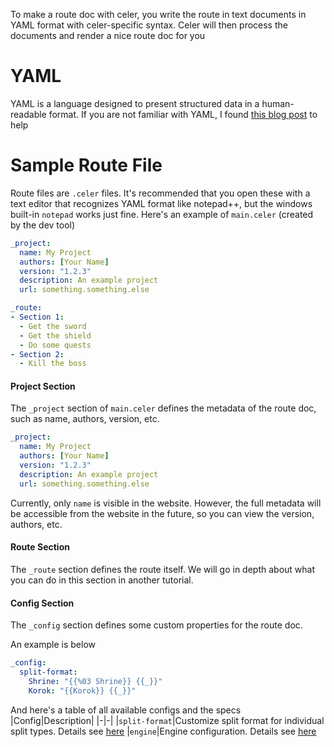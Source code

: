 To make a route doc with celer, you write the route in text documents in YAML format with celer-specific syntax. Celer will then process the documents and render a nice route doc for you
# YAML
YAML is a language designed to present structured data in a human-readable format. If you are not familiar with YAML, I found [this blog post](http://thomasloven.com/blog/2018/08/YAML-For-Nonprogrammers/) to help

# Sample Route File
Route files are `.celer` files. It's recommended that you open these with a text editor that recognizes YAML format like notepad++, but the windows built-in `notepad` works just fine. Here's an example of `main.celer` (created by the dev tool)

```yaml
_project: 
  name: My Project
  authors: [Your Name]
  version: "1.2.3"
  description: An example project
  url: something.something.else

_route:
- Section 1:
  - Get the sword
  - Get the shield
  - Do some quests
- Section 2:
  - Kill the boss
```
#### Project Section
The `_project` section of `main.celer` defines the metadata of the route doc, such as name, authors, version, etc.
```yaml
_project: 
  name: My Project
  authors: [Your Name]
  version: "1.2.3"
  description: An example project
  url: something.something.else
```
Currently, only `name` is visible in the website. However, the full metadata will be accessible from the website in the future, so you can view the version, authors, etc.

#### Route Section
The `_route` section defines the route itself. We will go in depth about what you can do in this section in another tutorial.

#### Config Section
The `_config` section defines some custom properties for the route doc.

An example is below
```yaml
_config:
  split-format:
    Shrine: "{{%03 Shrine}} {{_}}"
    Korok: "{{Korok}} {{_}}"
```

And here's a table of all available configs and the specs
|Config|Description|
|-|-|
|`split-format`|Customize split format for individual split types. Details see [here](../WebApp/Customize%20Split%20Format%20and%20Export%20Splits.md)
|`engine`|Engine configuration. Details see [here](./Engine%20Config.md)
